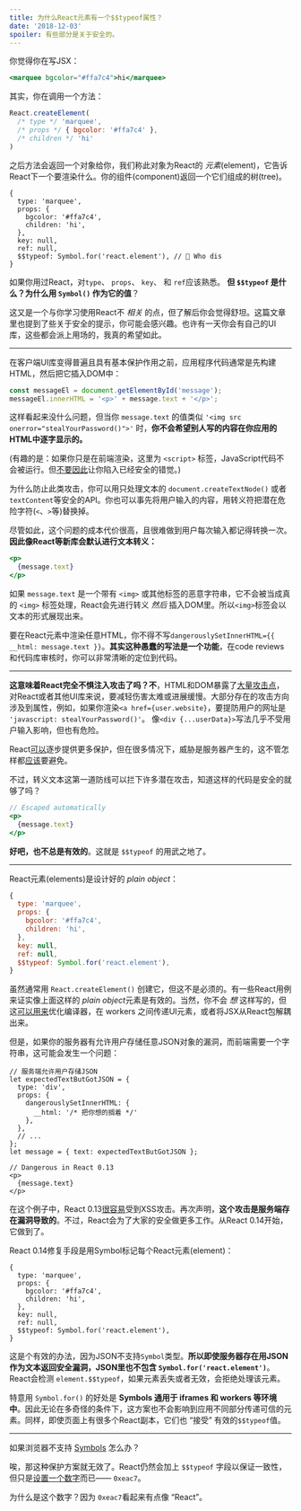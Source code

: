 ```yaml
---
title: 为什么React元素有一个$$typeof属性？
date: '2018-12-03'
spoiler: 有些部分是关于安全的。
---
```


你觉得你在写JSX：

```jsx
<marquee bgcolor="#ffa7c4">hi</marquee>
```

其实，你在调用一个方法：

```jsx
React.createElement(
  /* type */ 'marquee',
  /* props */ { bgcolor: '#ffa7c4' },
  /* children */ 'hi'
)
```

之后方法会返回一个对象给你，我们称此对象为React的 *元素*(element)，它告诉React下一个要渲染什么。你的组件(component)返回一个它们组成的树(tree)。

```jsx{9}
{
  type: 'marquee',
  props: {
    bgcolor: '#ffa7c4',
    children: 'hi',
  },
  key: null,
  ref: null,
  $$typeof: Symbol.for('react.element'), // 🧐 Who dis
}
```

如果你用过React，对`type`、 `props`、 `key`、 和 `ref`应该熟悉。 **但 `$$typeof` 是什么？为什么用 `Symbol()` 作为它的值**？

这又是一个与你学习使用React不 *相关* 的点，但了解后你会觉得舒坦。这篇文章里也提到了些关于安全的提示，你可能会感兴趣。也许有一天你会有自己的UI库，这些都会派上用场的，我真的希望如此。

---

在客户端UI库变得普遍且具有基本保护作用之前，应用程序代码通常是先构建 HTML，然后把它插入DOM中：

```jsx
const messageEl = document.getElementById('message');
messageEl.innerHTML = '<p>' + message.text + '</p>';
```

这样看起来没什么问题，但当你 `message.text` 的值类似 `'<img src onerror="stealYourPassword()">'` 时，**你不会希望别人写的内容在你应用的HTML中逐字显示的。**

(有趣的是：如果你只是在前端渲染，这里为 `<script>` 标签，JavaScript代码不会被运行。但[不要因此](https://gomakethings.com/preventing-cross-site-scripting-attacks-when-using-innerhtml-in-vanilla-javascript/)让你陷入已经安全的错觉。)

为什么防止此类攻击，你可以用只处理文本的 `document.createTextNode()` 或者 `textContent`等安全的API。你也可以事先将用户输入的内容，用转义符把潜在危险字符(`<`、`>`等)替换掉。

尽管如此，这个问题的成本代价很高，且很难做到用户每次输入都记得转换一次。**因此像React等新库会默认进行文本转义：**

```jsx
<p>
  {message.text}
</p>
```

如果 `message.text` 是一个带有 `<img>` 或其他标签的恶意字符串，它不会被当成真的 `<img>` 标签处理，React会先进行转义 *然后* 插入DOM里。所以`<img>`标签会以文本的形式展现出来。

要在React元素中渲染任意HTML，你不得不写`dangerouslySetInnerHTML={{ __html: message.text }}`。**其实这种愚蠢的写法是一个功能**，在code reviews和代码库审核时，你可以非常清晰的定位到代码。

---

**这意味着React完全不惧注入攻击了吗？不**，HTML和DOM暴露了[大量攻击点](https://github.com/facebook/react/issues/3473#issuecomment-90594748)，对React或者其他UI库来说，要减轻伤害太难或进展缓慢。大部分存在的攻击方向涉及到属性，例如，如果你渲染`<a href={user.website}`，要提防用户的网址是 `'javascript: stealYourPassword()'`。 像`<div {...userData}>`写法几乎不受用户输入影响，但也有危险。

React[可以](https://github.com/facebook/react/issues/10506)逐步提供更多保护，但在很多情况下，威胁是服务器产生的，这不管怎样都[应该](https://github.com/facebook/react/issues/3473#issuecomment-91327040)要避免。

不过，转义文本这第一道防线可以拦下许多潜在攻击，知道这样的代码是安全的就够了吗？

```jsx
// Escaped automatically
<p>
  {message.text}
</p>
```

**好吧，也不总是有效的**。这就是 `$$typeof` 的用武之地了。

---

React元素(elements)是设计好的 *plain object*：

```jsx
{
  type: 'marquee',
  props: {
    bgcolor: '#ffa7c4',
    children: 'hi',
  },
  key: null,
  ref: null,
  $$typeof: Symbol.for('react.element'),
}
```

虽然通常用 `React.createElement()` 创建它，但这不是必须的。有一些React用例来证实像上面这样的 *plain object*元素是有效的。当然，你不会 *想* 这样写的，但这[可以用来](https://github.com/facebook/react/pull/3583#issuecomment-90296667)优化编译器，在 workers 之间传递UI元素，或者将JSX从React包解耦出来。

但是，如果你的服务器有允许用户存储任意JSON对象的漏洞，而前端需要一个字符串，这可能会发生一个问题：

```jsx{2-10,15}
// 服务端允许用户存储JSON
let expectedTextButGotJSON = {
  type: 'div',
  props: {
    dangerouslySetInnerHTML: {
      __html: '/* 把你想的搁着 */'
    },
  },
  // ...
};
let message = { text: expectedTextButGotJSON };

// Dangerous in React 0.13
<p>
  {message.text}
</p>
```

在这个例子中，React 0.13[很容易](http://danlec.com/blog/xss-via-a-spoofed-react-element)受到XSS攻击。再次声明，**这个攻击是服务端存在漏洞导致的**。不过，React会为了大家的安全做更多工作。从React 0.14开始，它做到了。

React 0.14修复手段是用Symbol标记每个React元素(element)：

```jsx{9}
{
  type: 'marquee',
  props: {
    bgcolor: '#ffa7c4',
    children: 'hi',
  },
  key: null,
  ref: null,
  $$typeof: Symbol.for('react.element'),
}
```

这是个有效的办法，因为JSON不支持`Symbol`类型。**所以即使服务器存在用JSON作为文本返回安全漏洞，JSON里也不包含 `Symbol.for('react.element')`**。React会检测 `element.$$typeof`，如果元素丢失或者无效，会拒绝处理该元素。

特意用 `Symbol.for()` 的好处是 **Symbols 通用于 iframes 和 workers 等环境中**。因此无论在多奇怪的条件下，这方案也不会影响到应用不同部分传递可信的元素。同样，即使页面上有很多个React副本，它们也 “接受” 有效的`$$typeof`值。

---

如果浏览器不支持 [Symbols](https://developer.mozilla.org/en-US/docs/Web/JavaScript/Reference/Global_Objects/Symbol#Browser_compatibility) 怎么办？

唉，那这种保护方案就无效了。React仍然会加上 `$$typeof` 字段以保证一致性，但只是[设置一个数字](https://github.com/facebook/react/blob/8482cbe22d1a421b73db602e1f470c632b09f693/packages/shared/ReactSymbols.js#L14-L16)而已—— `0xeac7`。

为什么是这个数字？因为 `0xeac7`看起来有点像 “React”。
